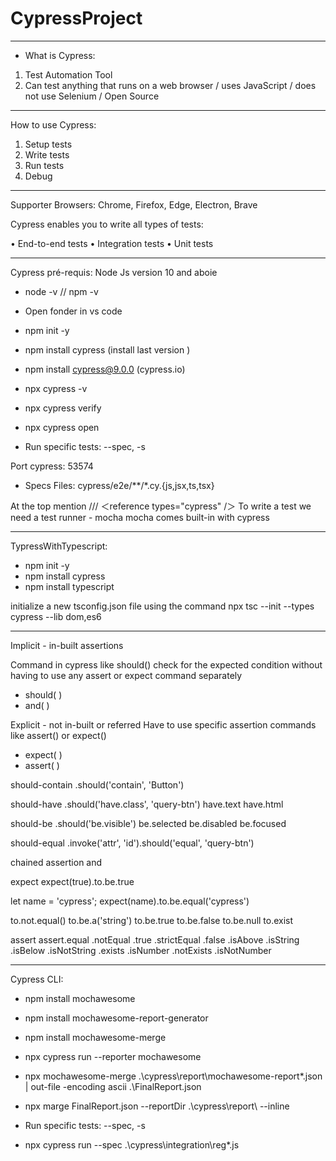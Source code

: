 # CypressProject

**********************
* What is Cypress:
1. Test Automation Tool
2. Can test anything that runs on a web browser / uses JavaScript / does not use Selenium / Open Source

********************
How to use Cypress:
1. Setup tests
2. Write tests
3. Run tests
4. Debug

***********************************************************
Supporter Browsers:
Chrome, Firefox, Edge, Electron, Brave

Cypress enables you to write all types of tests:

• End-to-end tests
• Integration tests
• Unit tests

************************************************************
Cypress pré-requis:
Node Js version 10 and aboie

* node -v  //   npm -v

* Open fonder in vs code
* npm init -y
* npm install cypress (install last version )
* npm install cypress@9.0.0
(cypress.io)

* npx cypress -v
* npx cypress verify
* npx cypress open
* Run specific tests:   --spec,  -s

Port cypress: 53574

* Specs Files:
cypress/e2e/**/*.cy.{js,jsx,ts,tsx}

At the top mention
 /// ＜reference types="cypress" /＞ 
To write a test we need a test runner - mocha 
mocha comes built-in with cypress

************************************************************

TypressWithTypescript:

* npm init -y 
* npm install cypress 
* npm install typescript 

initialize a new tsconfig.json file using the command 
npx tsc --init --types cypress --lib dom,es6

************************************************************
Implicit - in-built assertions

Command in cypress like should() check for the expected condition without having to use any assert or expect command separately
* should( )
* and( )

Explicit - not in-built or referred
Have to use specific assertion commands like assert() or expect()
* expect( )
* assert( )

should-contain
.should('contain', 'Button')

should-have
.should('have.class', 'query-btn')
have.text
have.html

should-be
.should('be.visible') 
be.selected
be.disabled
be.focused

should-equal
.invoke('attr', 'id').should('equal', 'query-btn')

chained assertion
and

expect
expect(true).to.be.true

 let name = 'cypress';
 expect(name).to.be.equal('cypress')

to.not.equal()
to.be.a('string')
to.be.true
to.be.false
to.be.null
to.exist

assert
assert.equal
.notEqual
.true
.strictEqual
.false
.isAbove
.isString
.isBelow
.isNotString
.exists
.isNumber
.notExists
.isNotNumber

********************************************************************************
Cypress CLI:

* npm install mochawesome
* npm install mochawesome-report-generator
* npm install mochawesome-merge
* npx cypress run --reporter mochawesome

* npx mochawesome-merge .\cypress\report\mochawesome-report\*.json | out-file -encoding ascii .\FinalReport.json

* npx marge FinalReport.json --reportDir .\cypress\report\ --inline

* Run specific tests:   --spec,  -s
* npx cypress run --spec .\cypress\integration\reg*.js
